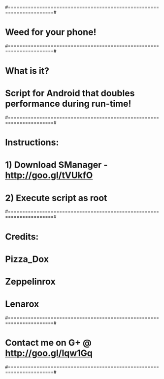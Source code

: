 #======================================================================#
# Weed for your phone!                                                 #
#======================================================================#
# What is it?                                                          #
# Script for Android that doubles performance during run-time!         #
#======================================================================#
# Instructions:                                                        #
# 1) Download SManager - http://goo.gl/tVUkfO                          #
# 2) Execute script as root                                            #
#======================================================================#
# Credits:                                                             #
# Pizza_Dox                                                            #
# Zeppelinrox                                                          #
# Lenarox                                                              #
#======================================================================#
# Contact me on G+ @ http://goo.gl/lqw1Gq                              #
#======================================================================#